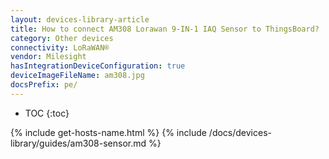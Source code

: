 ```yaml
---
layout: devices-library-article
title: How to connect AM308 Lorawan 9-IN-1 IAQ Sensor to ThingsBoard?
category: Other devices
connectivity: LoRaWAN®
vendor: Milesight
hasIntegrationDeviceConfiguration: true
deviceImageFileName: am308.jpg
docsPrefix: pe/
---
```


* TOC
{:toc}

{% include get-hosts-name.html %}
{% include /docs/devices-library/guides/am308-sensor.md %}
